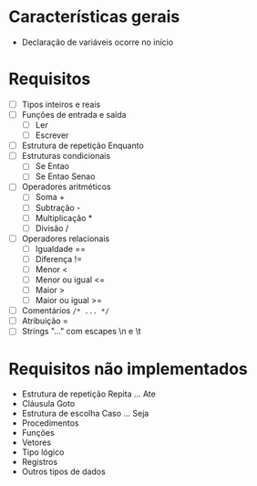 # Características gerais

- Declaração de variáveis ocorre no início

# Requisitos

- [ ] Tipos inteiros e reais
- [ ] Funções de entrada e saída
  - [ ] Ler
  - [ ] Escrever
- [ ] Estrutura de repetição Enquanto
- [ ] Estruturas condicionais
  - [ ] Se Entao
  - [ ] Se Entao Senao
- [ ] Operadores aritméticos
  - [ ] Soma          +
  - [ ] Subtração     -
  - [ ] Multiplicação *
  - [ ] Divisão       /
- [ ] Operadores relacionais
  - [ ] Igualdade      ==
  - [ ] Diferença      !=
  - [ ] Menor          <
  - [ ] Menor ou igual <=
  - [ ] Maior          >
  - [ ] Maior ou igual >=
- [ ] Comentários `/* ... */`
- [ ] Atribuição =
- [ ] Strings "..." com escapes \n e \t

# Requisitos não implementados

- Estrutura de repetição Repita ... Ate
- Cláusula Goto
- Estrutura de escolha Caso ... Seja
- Procedimentos
- Funções
- Vetores
- Tipo lógico
- Registros
- Outros tipos de dados
